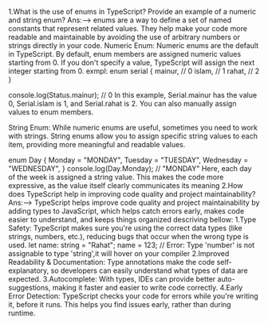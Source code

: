 1.What is the use of enums in TypeScript? Provide an example of a numeric and string enum?
Ans:-->
enums are a way to define a set of named constants that represent related values. They help make your code more readable and maintainable by avoiding the use of arbitrary numbers or strings directly in your code.
Numeric Enum:
Numeric enums are the default in TypeScript. By default, enum members are assigned numeric values starting from 0. If you don't specify a value, TypeScript will assign the next integer starting from 0.
exmpl:
enum serial {
mainur, // 0
islam, // 1
rahat, // 2
}

console.log(Status.mainur); // 0
In this example, Serial.mainur has the value 0, Serial.islam is 1, and Serial.rahat is 2. You can also manually assign values to enum members.

String Enum:
While numeric enums are useful, sometimes you need to work with strings. String enums allow you to assign specific string values to each item, providing more meaningful and readable values.

enum Day {
Monday = "MONDAY",
Tuesday = "TUESDAY",
Wednesday = "WEDNESDAY",
}
console.log(Day.Monday); // "MONDAY"
Here, each day of the week is assigned a string value. This makes the code more expressive, as the value itself clearly communicates its meaning
2.How does TypeScript help in improving code quality and project maintainability?
Ans:-->
TypeScript helps improve code quality and project maintainability by adding types to JavaScript, which helps catch errors early, makes code easier to understand, and keeps things organized
descriving bellow:
1.Type Safety: TypeScript makes sure you're using the correct data types (like strings, numbers, etc.), reducing bugs that occur when the wrong type is used.
let name: string = "Rahat";
name = 123; // Error: Type 'number' is not assignable to type 'string',it will hover on your compiler
2.Improved Readability & Documentation: Type annotations make the code self-explanatory, so developers can easily understand what types of data are expected.
3.Autocomplete: With types, IDEs can provide better auto-suggestions, making it faster and easier to write code correctly.
4.Early Error Detection: TypeScript checks your code for errors while you're writing it, before it runs. This helps you find issues early, rather than during runtime.
